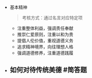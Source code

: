 - 基本精神
  > 考核方式：通过名言对应特定项
	- 注重整体利益，强调责任奉献
	- 推崇仁爱原则，注重以和为贵
	- 提倡人伦价值，重视道德义务
	- 追求精神境界，向往理想人格
	- 强调道德修养，注重道德践履
- 如何对待传统美德 #简答题
	-